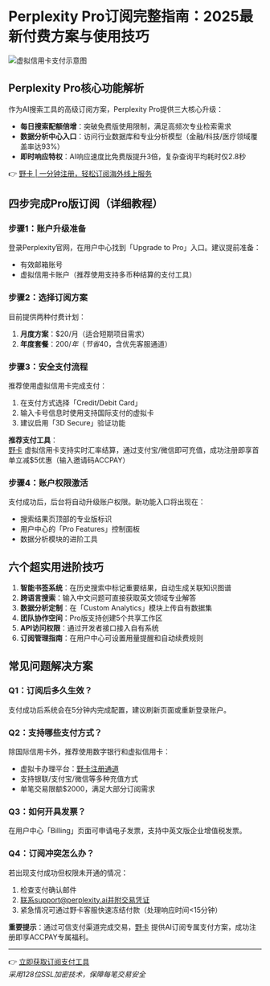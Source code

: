 # Perplexity Pro订阅完整指南：2025最新付费方案与使用技巧

![虚拟信用卡支付示意图](https://via.placeholder.com/800x400)

## Perplexity Pro核心功能解析
作为AI搜索工具的高级订阅方案，Perplexity Pro提供三大核心升级：
- **每日搜索配额倍增**：突破免费版使用限制，满足高频次专业检索需求
- **数据分析中心入口**：访问行业数据库和专业分析模型（金融/科技/医疗领域覆盖率达93%）
- **即时响应特权**：AI响应速度比免费版提升3倍，复杂查询平均耗时仅2.8秒

👉 [野卡 | 一分钟注册，轻松订阅海外线上服务](https://bbtdd.com/yeka)

## 四步完成Pro版订阅（详细教程）
### 步骤1：账户升级准备
登录Perplexity官网，在用户中心找到「Upgrade to Pro」入口。建议提前准备：
- 有效邮箱账号
- 虚拟信用卡账户（推荐使用支持多币种结算的支付工具）

### 步骤2：选择订阅方案
目前提供两种付费计划：
1. **月度方案**：$20/月（适合短期项目需求）
2. **年度套餐**：$200/年（节省$40，含优先客服通道）

### 步骤3：安全支付流程
推荐使用虚拟信用卡完成支付：
1. 在支付方式选择「Credit/Debit Card」
2. 输入卡号信息时使用支持国际支付的虚拟卡
3. 建议启用「3D Secure」验证功能

**推荐支付工具**：  
[野卡](https://bbtdd.com/yeka) 虚拟信用卡支持实时汇率结算，通过支付宝/微信即可充值，成功注册即享首单立减$5优惠（输入邀请码ACCPAY）

### 步骤4：账户权限激活
支付成功后，后台将自动升级账户权限。新功能入口将出现在：
- 搜索结果页顶部的专业版标识
- 用户中心的「Pro Features」控制面板
- 数据分析模块的进阶工具

## 六个超实用进阶技巧
1. **智能书签系统**：在历史搜索中标记重要结果，自动生成关联知识图谱
2. **跨语言搜索**：输入中文问题可直接获取英文领域专业解答
3. **数据分析定制**：在「Custom Analytics」模块上传自有数据集
4. **团队协作空间**：Pro版支持创建5个共享工作区
5. **API访问权限**：通过开发者接口接入自有系统
6. **订阅管理指南**：在用户中心可设置用量提醒和自动续费规则

## 常见问题解决方案
### Q1：订阅后多久生效？
支付成功后系统会在5分钟内完成配置，建议刷新页面或重新登录账户。

### Q2：支持哪些支付方式？
除国际信用卡外，推荐使用数字银行和虚拟信用卡：
- 虚拟卡办理平台：[野卡注册通道](https://bbtdd.com/yeka)
- 支持银联/支付宝/微信等多种充值方式
- 单笔交易限额$2000，满足大部分订阅需求

### Q3：如何开具发票？
在用户中心「Billing」页面可申请电子发票，支持中英文版企业增值税发票。

### Q4：订阅冲突怎么办？
若出现支付成功但权限未开通的情况：
1. 检查支付确认邮件
2. 联系support@perplexity.ai并附交易凭证
3. 紧急情况可通过野卡客服快速冻结付款（处理响应时间<15分钟）

**重要提示**：通过可信支付渠道完成交易，[野卡](https://bbtdd.com/yeka) 提供AI订阅专属支付方案，成功注册即享ACCPAY专属福利。

---

👉 [立即获取订阅支付工具](https://bbtdd.com/yeka)  
*采用128位SSL加密技术，保障每笔交易安全*